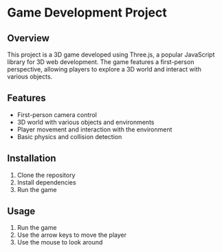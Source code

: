 # Game Development Project

## Overview

This project is a 3D game developed using Three.js, a popular JavaScript library for 3D web development. The game features a first-person perspective, allowing players to explore a 3D world and interact with various objects.

## Features

- First-person camera control
- 3D world with various objects and environments
- Player movement and interaction with the environment
- Basic physics and collision detection 

## Installation

1. Clone the repository
2. Install dependencies
3. Run the game

## Usage

1. Run the game
2. Use the arrow keys to move the player
3. Use the mouse to look around
